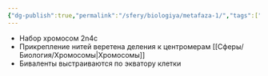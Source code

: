 ```yaml
---
{"dg-publish":true,"permalink":"/sfery/biologiya/metafaza-1/","tags":["Общаябиология"]}
---
```


- Набор хромосом 2n4c
- Прикрепление нитей веретена деления к центромерам [[Сферы/Биология/Хромосомы\|Хромосомы]]
- Биваленты выстраиваются по экватору клетки